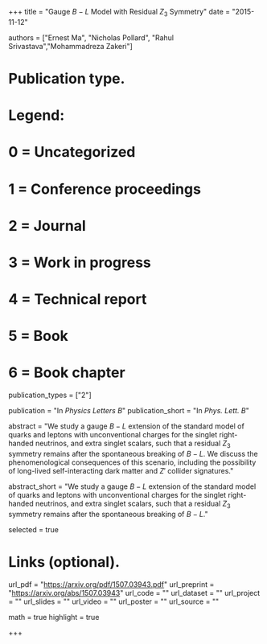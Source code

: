 +++
title = "Gauge $B-L$ Model with Residual $Z_3$ Symmetry"
date = "2015-11-12"

authors = ["Ernest Ma", "Nicholas Pollard", "Rahul Srivastava","Mohammadreza Zakeri"]

# Publication type.
# Legend:
# 0 = Uncategorized
# 1 = Conference proceedings
# 2 = Journal
# 3 = Work in progress
# 4 = Technical report
# 5 = Book
# 6 = Book chapter
publication_types = ["2"]

publication = "In *Physics Letters B*"
publication_short = "In *Phys. Lett. B*"

abstract = "We study a gauge $B-L$ extension of the standard model of quarks and leptons with unconventional charges for the singlet right-handed neutrinos, and extra singlet scalars, such that a residual $Z_3$ symmetry remains after the spontaneous breaking of $B-L$. We discuss the phenomenological consequences of this scenario, including the possibility of long-lived self-interacting dark matter and $Z'$ collider signatures."

abstract_short = "We study a gauge $B-L$ extension of the standard model of quarks and leptons with unconventional charges for the singlet right-handed neutrinos, and extra singlet scalars, such that a residual $Z_3$ symmetry remains after the spontaneous breaking of $B-L$."

selected = true

# Links (optional).
url_pdf = "https://arxiv.org/pdf/1507.03943.pdf"
url_preprint = "https://arxiv.org/abs/1507.03943"
url_code = ""
url_dataset = ""
url_project = ""
url_slides = ""
url_video = ""
url_poster = ""
url_source = ""

math = true
highlight = true

+++
